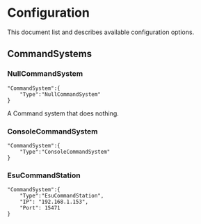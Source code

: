 # Configuration
This document list and describes available configuration options.

## CommandSystems

### NullCommandSystem
```
"CommandSystem":{
    "Type":"NullCommandSystem"
}
```
A Command system that does nothing.

### ConsoleCommandSystem
```
"CommandSystem":{
    "Type":"ConsoleCommandSystem"
}
```
### EsuCommandStation
```
"CommandSystem":{
    "Type":"EsuCommandStation",
    "IP": "192.168.1.153",
    "Port": 15471
}
```